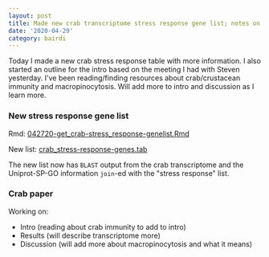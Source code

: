 ```yaml
---
layout: post
title: Made new crab transcriptome stress response gene list; notes on crab immunity and macropinocytosis
date: '2020-04-29'
category: bairdi
---
```

Today I made a new crab stress response table with more information. I also started an outline for the intro based on the meeting I had with Steven yesterday. I've been reading/finding resources about crab/crustacean immunity and macropinocytosis. Will add more to intro and discussion as I learn more. 

### New stress response gene list
Rmd: [042720-get_crab-stress_response-genelist.Rmd](https://github.com/RobertsLab/project-crab/blob/master/scripts/042720-get_crab-stress_response-genelist.Rmd)    

New list: [crab_stress-response-genes.tab](https://github.com/RobertsLab/project-crab/blob/master/analyses/crab_stress-response-genes.tab) 

The new list now has `BLAST` output from the crab transcriptome and the Uniprot-SP-GO information `join`-ed with the "stress response" list. 

### Crab paper
Working on:    
- Intro (reading about crab immunity to add to intro)    
- Results (will describe transcriptome more)
- Discussion (will add more about macropinocytosis and what it means) 
